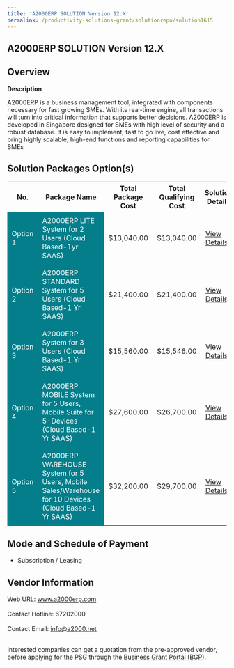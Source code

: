 ```yaml
---
title: 'A2000ERP SOLUTION Version 12.X'
permalink: /productivity-solutions-grant/solutionrepo/solution1615
---
```


## A2000ERP SOLUTION Version 12.X

## Overview

**Description**

A2000ERP is a business management tool, integrated with components necessary for fast growing SMEs. With its real-time engine, all transactions will turn into critical information that supports better decisions. A2000ERP is developed in Singapore designed for SMEs with high level of security and a robust database. It is easy to implement, fast to go live, cost effective and bring highly scalable, high-end functions and reporting capabilities for SMEs

## Solution Packages Option(s)

<table>
<tr>
<th><b>No.</b></th>
<th><b>Package Name</b></th>
<th><b>Total Package Cost</b></th>
<th><b>Total Qualifying Cost</b></th>
<th><b>Solution Details</b></th>
</tr>
<tr>
<td style='padding: 10px; background-color: #037E8A; color: #FFFFFF;'>Option 1</td>
<td style='padding: 10px; background-color: #037E8A; color: #FFFFFF;'>A2000ERP LITE System for 2 Users (Cloud Based-1yr SAAS) </td>
<td style='padding: 10px;'>$13,040.00</td>
<td style='padding: 10px;'>$13,040.00</td>
<td style='padding: 10px;'><a href='/images/psg/A2000_Solutions_A2000ERP_Solution_Ver12_X_Desensitised_Annex3_Part1.pdf' target='_blank'>View Details</a></td>
</tr>
<tr>
<td style='padding: 10px; background-color: #037E8A; color: #FFFFFF;'>Option 2</td>
<td style='padding: 10px; background-color: #037E8A; color: #FFFFFF;'>A2000ERP STANDARD System for 5 Users (Cloud Based-1 Yr SAAS)</td>
<td style='padding: 10px;'>$21,400.00</td>
<td style='padding: 10px;'>$21,400.00</td>
<td style='padding: 10px;'><a href='/images/psg/A2000_Solutions_A2000ERP_Solution_Ver12_X_Desensitised_Annex3_Part2.pdf' target='_blank'>View Details</a></td>
</tr>
<tr>
<td style='padding: 10px; background-color: #037E8A; color: #FFFFFF;'>Option 3</td>
<td style='padding: 10px; background-color: #037E8A; color: #FFFFFF;'>A2000ERP System for 3 Users (Cloud Based-1 Yr SAAS)</td>
<td style='padding: 10px;'>$15,560.00</td>
<td style='padding: 10px;'>$15,546.00</td>
<td style='padding: 10px;'><a href='/images/psg/A2000_Solutions_A2000ERP_Solution_Ver12_X_Desensitised_Annex3_Part3.pdf' target='_blank'>View Details</a></td>
</tr>
<tr>
<td style='padding: 10px; background-color: #037E8A; color: #FFFFFF;'>Option 4</td>
<td style='padding: 10px; background-color: #037E8A; color: #FFFFFF;'>A2000ERP MOBILE System for 5 Users, Mobile Suite for 5-Devices (Cloud Based-1 Yr SAAS)</td>
<td style='padding: 10px;'>$27,600.00</td>
<td style='padding: 10px;'>$26,700.00</td>
<td style='padding: 10px;'><a href='/images/psg/A2000_Solutions_A2000ERP_Solution_Ver12_X_Desensitised_Annex3_Part4.pdf' target='_blank'>View Details</a></td>
</tr>
<tr>
<td style='padding: 10px; background-color: #037E8A; color: #FFFFFF;'>Option 5</td>
<td style='padding: 10px; background-color: #037E8A; color: #FFFFFF;'>A2000ERP WAREHOUSE System for 5 Users, Mobile Sales/Warehouse for 10 Devices (Cloud Based-1 Yr SAAS)</td>
<td style='padding: 10px;'>$32,200.00</td>
<td style='padding: 10px;'>$29,700.00</td>
<td style='padding: 10px;'><a href='/images/psg/A2000_Solutions_A2000ERP_Solution_Ver12_X_Desensitised_Annex3_Part5.pdf' target='_blank'>View Details</a></td>
</tr>
</table>

## Mode and Schedule of Payment

 - Subscription / Leasing

## Vendor Information

 Web URL: www.a2000erp.com <br><br>Contact Hotline: 67202000 <br><br>Contact Email: info@a2000.net <br><br>

Interested companies can get a quotation from the pre-approved vendor, before applying for the PSG through the <a href='https://www.businessgrants.gov.sg/' target='_blank' rel='noopener'>Business Grant Portal (BGP)</a>.

<script src="/jquery/resize-tables.js"></script>
